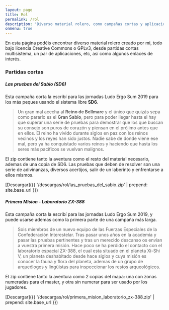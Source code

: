 ```yaml
---
layout: page
title: Rol
permalink: /rol
description: 'Diverso material rolero, como campañas cortas y aplicaciones'
onmenu: true
---
```


En esta página podéis encontrar diverso material rolero creado por mi, todo bajo licencia Creative Commons o GPLv3, desde partidas cortas multisistema, un par de aplicaciones, etc, así como algunos enlaces de interés.

### Partidas cortas

##### Las pruebas del Sabio (SD6)

Esta campaña corta la escribí para las jornadas Ludo Ergo Sum 2019 para los más peques usando el sistema libre **SD6**.

> Un gran mal acecha al **Reino de Bellmare** y el único que quizás sepa como pararlo es el **Gran Sabio**, pero para poder llegar hasta el hay que superar una serie de pruebas para demostrar que los que buscan su consejo son puros de corazón y piensan en el prójimo antes que en ellos. El reino ha vivido durante siglos en paz con los reinos vecinos y los reyes han sido justos. Nadie sabe de donde viene ese mal, pero ya ha conquistado varios reinos y haciendo que hasta los seres más pacíficos se vuelvan malignos.

El zip contiene tanto la aventura como el resto del material necesario, ademas de una copia de SD6. Las pruebas que deben de resolver son una serie de adivinanzas, diversos acertijos, salir de un laberinto y enfrentarse a ellos mismos.

[Descargar]({{ '/descargas/rol/las_pruebas_del_sabio.zip' | prepend: site.base_url }})

##### Primera Mision - Laboratorio ZX-388

Esta campaña corta la escribí para las jornadas Ludo Ergo Sum 2019, y puede usarse ademas como la primera parte de una campaña más larga.

> Sois miembros de un nuevo equipo de las Fuerzas Especiales de la Confederación Interestelar. Tras pasar unos años en la academia y pasar las pruebas pertinentes y tras un merecido descanso os envían a vuestra primera misión. Hace poco se ha perdido el contacto con el laboratorio espacial ZX-388, el cual esta situado en el planeta Xi-Shi V, un planeta deshabitado desde hace siglos y cuya misión es conocer la fauna y flora del planeta, ademas de un grupo de arqueólogos y lingüistas para inspeccionar los restos arqueológicos.

El zip contiene tanto la aventura como 2 copias del mapa: una con zonas numeradas para el master, y otra sin numerar para ser usado por los jugadores.

[Descargar]({{ '/descargas/rol/primera_mision_laboratorio_zx-388.zip' | prepend: site.base_url }})
